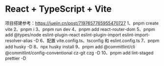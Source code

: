 # React + TypeScript + Vite

项目搭建参考：https://juejin.cn/post/7197657765955470727
1、pnpm create vite
2、pnpm i
3、pnpm run dev
4、pnpm add react-router-dom
5、pnpm add @types/node eslint-plugin-react eslint-plugin-import eslint-import-resolver-alias -D
6、配置 vite.config.ts、tsconfig 和 eslint.config.ts
7、pnpm add husky -D
8、npx husky install
9、pnpm add @commitlint/cli @commitlint/config-conventional cz-git czg -D
10、pnpm add lint-staged prettier -D
